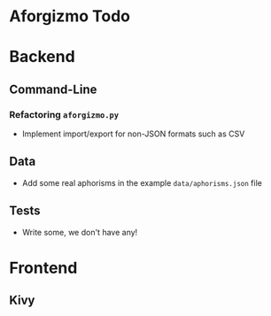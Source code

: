 # Aforgizmo Todo

# Backend
## Command-Line
### Refactoring `aforgizmo.py`
 * Implement import/export for non-JSON formats such as CSV

## Data
 * Add some real aphorisms in the example `data/aphorisms.json` file

## Tests
 * Write some, we don't have any!
 
# Frontend
## Kivy

